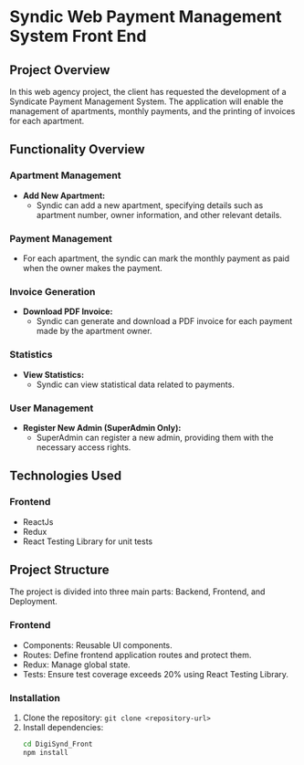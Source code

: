 # Syndic Web Payment Management System Front End 

## Project Overview

In this web agency project, the client has requested the development of a Syndicate Payment Management System. The application will enable the management of apartments, monthly payments, and the printing of invoices for each apartment.

## Functionality Overview

### Apartment Management

- **Add New Apartment:**
  - Syndic can add a new apartment, specifying details such as apartment number, owner information, and other relevant details.

### Payment Management

  - For each apartment, the syndic can mark the monthly payment as paid when the owner makes the payment.

### Invoice Generation

- **Download PDF Invoice:**
  - Syndic can generate and download a PDF invoice for each payment made by the apartment owner.

### Statistics

- **View Statistics:**
  - Syndic can view statistical data related to payments.

### User Management

- **Register New Admin (SuperAdmin Only):**
  - SuperAdmin can register a new admin, providing them with the necessary access rights.


## Technologies Used

### Frontend

- ReactJs
- Redux 
- React Testing Library for unit tests

## Project Structure

The project is divided into three main parts: Backend, Frontend, and Deployment.

### Frontend

- Components: Reusable UI components.
- Routes: Define frontend application routes and protect them.
- Redux: Manage global state.
- Tests: Ensure test coverage exceeds 20% using React Testing Library.



### Installation

1. Clone the repository: `git clone <repository-url>`
2. Install dependencies:
   ```bash
   cd DigiSynd_Front
   npm install

